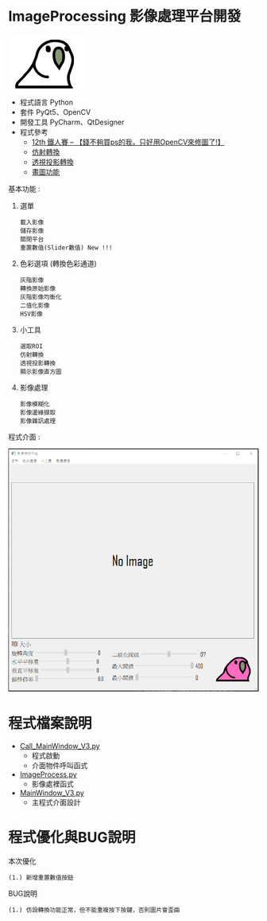 # ImageProcessing 影像處理平台開發

   ![partybird](https://github.com/Night2155/ImageProcessing/blob/HOMEWORK_V2/image/PartyBird.gif)
+ 程式語言 Python
+ 套件 PyQt5、OpenCV
+ 開發工具 PyCharm、QtDesigner
+ 程式參考
   + [12th 鐵人賽 – 【錢不夠買ps的我，只好用OpenCV來修圖了!】](https://www.wongwonggoods.com/category/portfolio/12th_ironman/)
   + [仿射轉換](https://blog.csdn.net/liuweiyuxiang/article/details/82799999)
   + [透視投影轉換](https://blog.csdn.net/guduruyu/article/details/72518340)
   + [畫圖功能](https://www.pythonguis.com/tutorials/bitmap-graphics/)

基本功能 : 

1. 選單
    ```
    載入影像 
    儲存影像
    關閉平台
    重置數值(Slider數值) New !!!
    ```
2. 色彩選項 (轉換色彩通道)
    ```
    灰階影像
    轉換原始影像
    灰階影像均衡化
    二值化影像
    HSV影像
    ```
3. 小工具
    ```
    選取ROI
    仿射轉換
    透視投影轉換
    顯示影像直方圖
    ```
4. 影像處理
    ```
    影像模糊化
    影像邊緣擷取
    影像雜訊處理
    ```
程式介面 :

 ![interface](https://github.com/Night2155/ImageProcessing/blob/HOMEWORK_V3/image/interface_v3.png)

# 程式檔案說明
   +  [Call_MainWindow_V3.py](https://github.com/Night2155/ImageProcessing/blob/HOMEWORK_V3/Call_MainWindow_V3.py)
      + 程式啟動
      + 介面物件呼叫函式
   +  [ImageProcess.py](https://github.com/Night2155/ImageProcessing/blob/HOMEWORK_V3/ImageProcess.py)
      + 影像處裡函式
   +  [MainWindow_V3.py](https://github.com/Night2155/ImageProcessing/blob/HOMEWORK_V3/MainWindow_V3.py)
      + 主程式介面設計

# 程式優化與BUG說明

本次優化
```
(1.) 新增重置數值按鈕
```
BUG說明
```
(1.) 仿設轉換功能正常，但不能重複按下按鍵，否則圖片會歪曲
```
